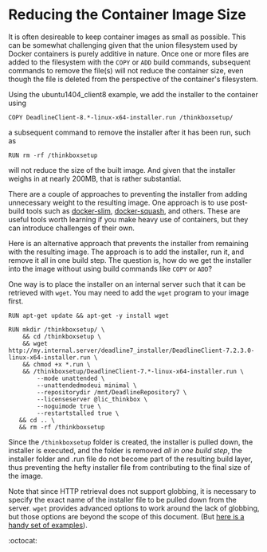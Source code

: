 # Reducing the Container Image Size #

It is often desireable to keep container images as small as possible.  This can be somewhat challenging given that the 
union filesystem used by Docker containers is purely additive in nature.  Once one or more files are added to the 
filesystem with the ```COPY``` or ```ADD``` build commands, subsequent commands to remove the file(s) will not reduce 
the container size, even though the file is deleted from the perspective of the container's filesystem.

Using the ubuntu1404_client8 example, we add the installer to the container using

    COPY DeadlineClient-8.*-linux-x64-installer.run /thinkboxsetup/

a subsequent command to remove the installer after it has been run, such as

    RUN rm -rf /thinkboxsetup

will not reduce the size of the built image.  And given that the installer weighs in at nearly 200MB, that is rather 
substantial.

There are a couple of approaches to preventing the installer from adding unnecessary weight to the resulting image.
One approach is to use post-build tools such as [docker-slim](https://github.com/cloudimmunity/docker-slim), 
[docker-squash](https://github.com/jwilder/docker-squash), and others.  These are useful tools worth learning if you 
make heavy use of containers, but they can introduce challenges of their own.

Here is an alternative approach that prevents the installer from remaining with the resulting image.  The approach is
to add the installer, run it, and remove it all in one build step.  The question is, how do we get the installer into
the image without using build commands like ```COPY``` or ```ADD```?  

One way is to place the installer on an internal server such that it can be retrieved with ```wget```.  You may need
to add the ```wget``` program to your image first.

    RUN apt-get update && apt-get -y install wget

    RUN mkdir /thinkboxsetup/ \ 
        && cd /thinkboxsetup \
        && wget http://my.internal.server/deadline7_installer/DeadlineClient-7.2.3.0-linux-x64-installer.run \
        && chmod +x *.run \
        && /thinkboxsetup/DeadlineClient-7.*-linux-x64-installer.run \
            --mode unattended \
            --unattendedmodeui minimal \ 
            --repositorydir /mnt/DeadlineRepository7 \ 
            --licenseserver @lic_thinkbox \ 
            --noguimode true \ 
            --restartstalled true \
       && cd .. \
       && rm -rf /thinkboxsetup

Since the ```/thinkboxsetup``` folder is created, the installer is pulled down, the installer is executed, and the 
folder is removed *all in one build step*, the installer folder and .run file do not become part of the resulting build 
layer, thus preventing the hefty installer file from contributing to the final size of the image.

Note that since HTTP retrieval does not support globbing, it is necessary to specify the exact name of the installer 
file to be pulled down from the server.  ```wget``` provides advanced options to work around the lack of globbing, but 
those options are beyond the scope of this document.  (But 
[here is a handy set of examples](http://www.editcorp.com/personal/lars_appel/wget/v1/wget_7.html#SEC33)).

:octocat: